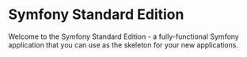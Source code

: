 Symfony Standard Edition
========================

Welcome to the Symfony Standard Edition - a fully-functional Symfony
application that you can use as the skeleton for your new applications.

